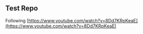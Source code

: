 ## Test Repo
Following [https://www.youtube.com/watch?v=8Dd7KRpKeaE](https://www.youtube.com/watch?v=8Dd7KRpKeaE)
